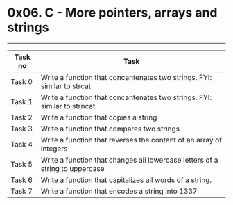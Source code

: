 # 0x06. C - More pointers, arrays and strings
---
|Task no |Task	|
|--------|------|
|Task 0	 |Write a function that concantenates two strings. FYI: similar to strcat|
|Task 1  |Write a function that concantenates two strings. FYI: similar to strncat|
|Task 2  |Write a function that copies a string|
|Task 3  |Write a function that compares two strings|
|Task 4  |Write a function that reverses the content of an array of integers|
|Task 5  |Write a function that changes all lowercase letters of a string to uppercase|
|Task 6  |Write a function that capitalizes all words of a string.|
|Task 7  |Write a function that encodes a string into 1337|

